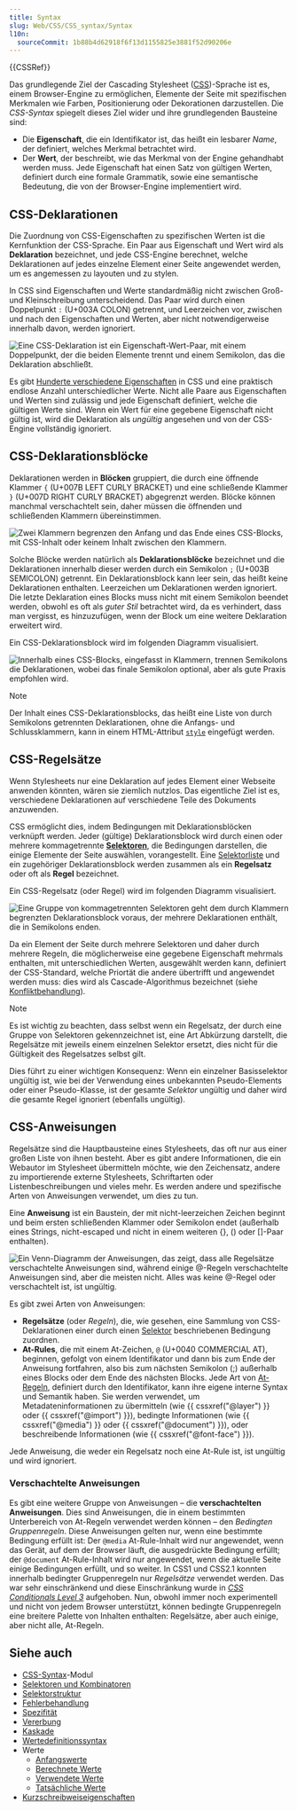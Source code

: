 ```yaml
---
title: Syntax
slug: Web/CSS/CSS_syntax/Syntax
l10n:
  sourceCommit: 1b88b4d62918f6f13d1155825e3881f52d90206e
---
```


{{CSSRef}}

Das grundlegende Ziel der Cascading Stylesheet ([CSS](/de/docs/Web/CSS))-Sprache ist es, einem Browser-Engine zu ermöglichen, Elemente der Seite mit spezifischen Merkmalen wie Farben, Positionierung oder Dekorationen darzustellen. Die _CSS-Syntax_ spiegelt dieses Ziel wider und ihre grundlegenden Bausteine sind:

- Die **Eigenschaft**, die ein Identifikator ist, das heißt ein lesbarer _Name_, der definiert, welches Merkmal betrachtet wird.
- Der **Wert**, der beschreibt, wie das Merkmal von der Engine gehandhabt werden muss. Jede Eigenschaft hat einen Satz von gültigen Werten, definiert durch eine formale Grammatik, sowie eine semantische Bedeutung, die von der Browser-Engine implementiert wird.

## CSS-Deklarationen

Die Zuordnung von CSS-Eigenschaften zu spezifischen Werten ist die Kernfunktion der CSS-Sprache. Ein Paar aus Eigenschaft und Wert wird als **Deklaration** bezeichnet, und jede CSS-Engine berechnet, welche Deklarationen auf jedes einzelne Element einer Seite angewendet werden, um es angemessen zu layouten und zu stylen.

In CSS sind Eigenschaften und Werte standardmäßig nicht zwischen Groß- und Kleinschreibung unterscheidend. Das Paar wird durch einen Doppelpunkt `:` (U+003A COLON) getrennt, und Leerzeichen vor, zwischen und nach den Eigenschaften und Werten, aber nicht notwendigerweise innerhalb davon, werden ignoriert.

![Eine CSS-Deklaration ist ein Eigenschaft-Wert-Paar, mit einem Doppelpunkt, der die beiden Elemente trennt und einem Semikolon, das die Deklaration abschließt.](css_syntax_-_declaration.png)

Es gibt [Hunderte verschiedene Eigenschaften](/de/docs/Web/CSS/Reference) in CSS und eine praktisch endlose Anzahl unterschiedlicher Werte. Nicht alle Paare aus Eigenschaften und Werten sind zulässig und jede Eigenschaft definiert, welche die gültigen Werte sind. Wenn ein Wert für eine gegebene Eigenschaft nicht gültig ist, wird die Deklaration als _ungültig_ angesehen und von der CSS-Engine vollständig ignoriert.

## CSS-Deklarationsblöcke

Deklarationen werden in **Blöcken** gruppiert, die durch eine öffnende Klammer `{` (U+007B LEFT CURLY BRACKET) und eine schließende Klammer `}` (U+007D RIGHT CURLY BRACKET) abgegrenzt werden. Blöcke können manchmal verschachtelt sein, daher müssen die öffnenden und schließenden Klammern übereinstimmen.

![Zwei Klammern begrenzen den Anfang und das Ende eines CSS-Blocks, mit CSS-Inhalt oder keinem Inhalt zwischen den Klammern.](css_syntax_-_block.png)

Solche Blöcke werden natürlich als **Deklarationsblöcke** bezeichnet und die Deklarationen innerhalb dieser werden durch ein Semikolon `;` (U+003B SEMICOLON) getrennt. Ein Deklarationsblock kann leer sein, das heißt keine Deklarationen enthalten. Leerzeichen um Deklarationen werden ignoriert. Die letzte Deklaration eines Blocks muss nicht mit einem Semikolon beendet werden, obwohl es oft als _guter Stil_ betrachtet wird, da es verhindert, dass man vergisst, es hinzuzufügen, wenn der Block um eine weitere Deklaration erweitert wird.

Ein CSS-Deklarationsblock wird im folgenden Diagramm visualisiert.

![Innerhalb eines CSS-Blocks, eingefasst in Klammern, trennen Semikolons die Deklarationen, wobei das finale Semikolon optional, aber als gute Praxis empfohlen wird.](declaration-block.png)

> [!NOTE]
> Der Inhalt eines CSS-Deklarationsblocks, das heißt eine Liste von durch Semikolons getrennten Deklarationen, ohne die Anfangs- und Schlussklammern, kann in einem HTML-Attribut [`style`](/de/docs/Web/HTML/Global_attributes/style) eingefügt werden.

## CSS-Regelsätze

Wenn Stylesheets nur eine Deklaration auf jedes Element einer Webseite anwenden könnten, wären sie ziemlich nutzlos. Das eigentliche Ziel ist es, verschiedene Deklarationen auf verschiedene Teile des Dokuments anzuwenden.

CSS ermöglicht dies, indem Bedingungen mit Deklarationsblöcken verknüpft werden. Jeder (gültige) Deklarationsblock wird durch einen oder mehrere kommagetrennte [**Selektoren**](/de/docs/Web/CSS/CSS_selectors), die Bedingungen darstellen, die einige Elemente der Seite auswählen, vorangestellt. Eine [Selektorliste](/de/docs/Web/CSS/Selector_list) und ein zugehöriger Deklarationsblock werden zusammen als ein **Regelsatz** oder oft als **Regel** bezeichnet.

Ein CSS-Regelsatz (oder Regel) wird im folgenden Diagramm visualisiert.

![Eine Gruppe von kommagetrennten Selektoren geht dem durch Klammern begrenzten Deklarationsblock voraus, der mehrere Deklarationen enthält, die in Semikolons enden.](ruleset.png)

Da ein Element der Seite durch mehrere Selektoren und daher durch mehrere Regeln, die möglicherweise eine gegebene Eigenschaft mehrmals enthalten, mit unterschiedlichen Werten, ausgewählt werden kann, definiert der CSS-Standard, welche Priortät die andere übertrifft und angewendet werden muss: dies wird als Cascade-Algorithmus bezeichnet (siehe [Konfliktbehandlung](/de/docs/Learn_web_development/Core/Styling_basics/Handling_conflicts)).

> [!NOTE]
> Es ist wichtig zu beachten, dass selbst wenn ein Regelsatz, der durch eine Gruppe von Selektoren gekennzeichnet ist, eine Art Abkürzung darstellt, die Regelsätze mit jeweils einem einzelnen Selektor ersetzt, dies nicht für die Gültigkeit des Regelsatzes selbst gilt.
>
> Dies führt zu einer wichtigen Konsequenz: Wenn ein einzelner Basisselektor ungültig ist, wie bei der Verwendung eines unbekannten Pseudo-Elements oder einer Pseudo-Klasse, ist der gesamte _Selektor_ ungültig und daher wird die gesamte Regel ignoriert (ebenfalls ungültig).

## CSS-Anweisungen

Regelsätze sind die Hauptbausteine eines Stylesheets, das oft nur aus einer großen Liste von ihnen besteht. Aber es gibt andere Informationen, die ein Webautor im Stylesheet übermitteln möchte, wie den Zeichensatz, andere zu importierende externe Stylesheets, Schriftarten oder Listenbeschreibungen und vieles mehr. Es werden andere und spezifische Arten von Anweisungen verwendet, um dies zu tun.

Eine **Anweisung** ist ein Baustein, der mit nicht-leerzeichen Zeichen beginnt und beim ersten schließenden Klammer oder Semikolon endet (außerhalb eines Strings, nicht-escaped und nicht in einem weiteren {}, () oder \[]-Paar enthalten).

![Ein Venn-Diagramm der Anweisungen, das zeigt, dass alle Regelsätze verschachtelte Anweisungen sind, während einige @-Regeln verschachtelte Anweisungen sind, aber die meisten nicht. Alles was keine @-Regel oder verschachtelt ist, ist ungültig.](css_syntax_-_statements_venn_diag.png)

Es gibt zwei Arten von Anweisungen:

- **Regelsätze** (oder _Regeln_), die, wie gesehen, eine Sammlung von CSS-Deklarationen einer durch einen [Selektor](/de/docs/Web/CSS/CSS_selectors) beschriebenen Bedingung zuordnen.
- **At-Rules**, die mit einem At-Zeichen, `@` (U+0040 COMMERCIAL AT), beginnen, gefolgt von einem Identifikator und dann bis zum Ende der Anweisung fortfahren, also bis zum nächsten Semikolon (;) außerhalb eines Blocks oder dem Ende des nächsten Blocks. Jede Art von [At-Regeln](/de/docs/Web/CSS/CSS_syntax/At-rule), definiert durch den Identifikator, kann ihre eigene interne Syntax und Semantik haben. Sie werden verwendet, um Metadateninformationen zu übermitteln (wie {{ cssxref("@layer") }} oder {{ cssxref("@import") }}), bedingte Informationen (wie {{ cssxref("@media") }} oder {{ cssxref("@document") }}), oder beschreibende Informationen (wie {{ cssxref("@font-face") }}).

Jede Anweisung, die weder ein Regelsatz noch eine At-Rule ist, ist ungültig und wird ignoriert.

### Verschachtelte Anweisungen

Es gibt eine weitere Gruppe von Anweisungen – die **verschachtelten Anweisungen**. Dies sind Anweisungen, die in einem bestimmten Unterbereich von At-Regeln verwendet werden können – den _Bedingten Gruppenregeln_. Diese Anweisungen gelten nur, wenn eine bestimmte Bedingung erfüllt ist: Der `@media` At-Rule-Inhalt wird nur angewendet, wenn das Gerät, auf dem der Browser läuft, die ausgedrückte Bedingung erfüllt; der `@document` At-Rule-Inhalt wird nur angewendet, wenn die aktuelle Seite einige Bedingungen erfüllt, und so weiter. In CSS1 und CSS2.1 konnten innerhalb bedingter Gruppenregeln nur _Regelsätze_ verwendet werden. Das war sehr einschränkend und diese Einschränkung wurde in [_CSS Conditionals Level 3_](/de/docs/Web/CSS/CSS_conditional_rules) aufgehoben. Nun, obwohl immer noch experimentell und nicht von jedem Browser unterstützt, können bedingte Gruppenregeln eine breitere Palette von Inhalten enthalten: Regelsätze, aber auch einige, aber nicht alle, At-Regeln.

## Siehe auch

- [CSS-Syntax](/de/docs/Web/CSS/CSS_syntax)-Modul
- [Selektoren und Kombinatoren](/de/docs/Web/CSS/CSS_selectors/Selectors_and_combinators)
- [Selektorstruktur](/de/docs/Web/CSS/CSS_selectors/Selector_structure)
- [Fehlerbehandlung](/de/docs/Web/CSS/CSS_syntax/Error_handling)
- [Spezifität](/de/docs/Web/CSS/CSS_cascade/Specificity)
- [Vererbung](/de/docs/Web/CSS/CSS_cascade/Inheritance)
- [Kaskade](/de/docs/Web/CSS/CSS_cascade/Cascade)
- [Wertedefinitionssyntax](/de/docs/Web/CSS/CSS_Values_and_Units/Value_definition_syntax)
- Werte
  - [Anfangswerte](/de/docs/Web/CSS/CSS_cascade/Value_processing#initial_value)
  - [Berechnete Werte](/de/docs/Web/CSS/CSS_cascade/Value_processing#computed_value)
  - [Verwendete Werte](/de/docs/Web/CSS/CSS_cascade/Value_processing#used_value)
  - [Tatsächliche Werte](/de/docs/Web/CSS/CSS_cascade/Value_processing#actual_value)
- [Kurzschreibweiseigenschaften](/de/docs/Web/CSS/CSS_cascade/Shorthand_properties)
